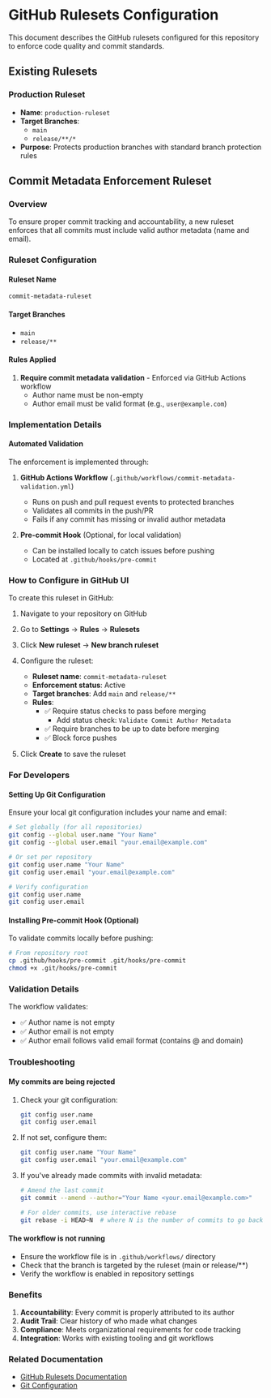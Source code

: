 # GitHub Rulesets Configuration

This document describes the GitHub rulesets configured for this repository to enforce code quality and commit standards.

## Existing Rulesets

### Production Ruleset
- **Name**: `production-ruleset`
- **Target Branches**: 
  - `main`
  - `release/**/*`
- **Purpose**: Protects production branches with standard branch protection rules

## Commit Metadata Enforcement Ruleset

### Overview
To ensure proper commit tracking and accountability, a new ruleset enforces that all commits must include valid author metadata (name and email).

### Ruleset Configuration

#### Ruleset Name
`commit-metadata-ruleset`

#### Target Branches
- `main`
- `release/**`

#### Rules Applied
1. **Require commit metadata validation** - Enforced via GitHub Actions workflow
   - Author name must be non-empty
   - Author email must be valid format (e.g., `user@example.com`)

### Implementation Details

#### Automated Validation
The enforcement is implemented through:

1. **GitHub Actions Workflow** (`.github/workflows/commit-metadata-validation.yml`)
   - Runs on push and pull request events to protected branches
   - Validates all commits in the push/PR
   - Fails if any commit has missing or invalid author metadata

2. **Pre-commit Hook** (Optional, for local validation)
   - Can be installed locally to catch issues before pushing
   - Located at `.github/hooks/pre-commit`

### How to Configure in GitHub UI

To create this ruleset in GitHub:

1. Navigate to your repository on GitHub
2. Go to **Settings** → **Rules** → **Rulesets**
3. Click **New ruleset** → **New branch ruleset**
4. Configure the ruleset:
   - **Ruleset name**: `commit-metadata-ruleset`
   - **Enforcement status**: Active
   - **Target branches**: Add `main` and `release/**`
   - **Rules**:
     - ✅ Require status checks to pass before merging
       - Add status check: `Validate Commit Author Metadata`
     - ✅ Require branches to be up to date before merging
     - ✅ Block force pushes

5. Click **Create** to save the ruleset

### For Developers

#### Setting Up Git Configuration
Ensure your local git configuration includes your name and email:

```bash
# Set globally (for all repositories)
git config --global user.name "Your Name"
git config --global user.email "your.email@example.com"

# Or set per repository
git config user.name "Your Name"
git config user.email "your.email@example.com"

# Verify configuration
git config user.name
git config user.email
```

#### Installing Pre-commit Hook (Optional)
To validate commits locally before pushing:

```bash
# From repository root
cp .github/hooks/pre-commit .git/hooks/pre-commit
chmod +x .git/hooks/pre-commit
```

### Validation Details

The workflow validates:
- ✅ Author name is not empty
- ✅ Author email is not empty
- ✅ Author email follows valid email format (contains @ and domain)

### Troubleshooting

#### My commits are being rejected
1. Check your git configuration:
   ```bash
   git config user.name
   git config user.email
   ```

2. If not set, configure them:
   ```bash
   git config user.name "Your Name"
   git config user.email "your.email@example.com"
   ```

3. If you've already made commits with invalid metadata:
   ```bash
   # Amend the last commit
   git commit --amend --author="Your Name <your.email@example.com>"
   
   # For older commits, use interactive rebase
   git rebase -i HEAD~N  # where N is the number of commits to go back
   ```

#### The workflow is not running
- Ensure the workflow file is in `.github/workflows/` directory
- Check that the branch is targeted by the ruleset (main or release/**)
- Verify the workflow is enabled in repository settings

### Benefits

1. **Accountability**: Every commit is properly attributed to its author
2. **Audit Trail**: Clear history of who made what changes
3. **Compliance**: Meets organizational requirements for code tracking
4. **Integration**: Works with existing tooling and git workflows

### Related Documentation
- [GitHub Rulesets Documentation](https://docs.github.com/en/repositories/configuring-branches-and-merges-in-your-repository/managing-rulesets)
- [Git Configuration](https://git-scm.com/book/en/v2/Customizing-Git-Git-Configuration)
